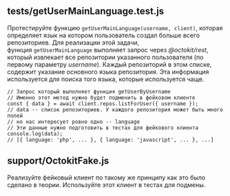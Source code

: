tests/getUserMainLanguage.test.js
---------------------------------

Протестируйте функцию `getUserMainLanguage(username, client)`, которая определяет язык на котором пользователь создал больше всего репозиториев. Для реализации этой задачи, функция `getUserMainLanguage` выполняет запрос через *@octokit/rest*, который извлекает все репозитории указанного пользователя (по первому параметру *username*). Каждый репозиторий в этом списке, содержит указание основного языка репозитория. Эта информация используется для поиска того языка, которые используется чаще.

```
// Запрос который выполняет функция getUserByUsername
// Именно этот метод нужно будет подменить в фейковом клиенте
const { data } = await client.repos.listForUser({ username });
// data -- список репозиториев. У каждого репозитория может быть много полей
// но нас интересует ровно одно -- language
// Эти данные нужно подготовить в тестах для фейкового клиента
console.log(data);
// [{ language: 'php', ... }, { language: 'javascript', ... }, ...]

```

support/OctokitFake.js
----------------------

Реализуйте фейковый клиент по такому же принципу как это было сделано в теории. Используйте этот клиент в тестах для подмены.